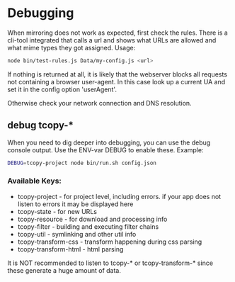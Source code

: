 # Debugging

When mirroring does not work as expected, first check the rules. There is a cli-tool integrated that calls a url and shows what URLs are allowed and what mime types they got assigned. Usage:

```sh
node bin/test-rules.js Data/my-config.js <url>
```

If nothing is returned at all, it is likely that the webserver blocks all requests not containing a browser user-agent. In this case look up a current UA and set it in the config option 'userAgent'.

Otherwise check your network connection and DNS resolution.

## debug tcopy-*

When you need to dig deeper into debugging, you can use the debug console output. Use the ENV-var DEBUG to enable these. Example:

```sh
DEBUG=tcopy-project node bin/run.sh config.json
```

### Available Keys:

- tcopy-project - for project level, including errors. if your app does not listen to errors it may be displayed here
- tcopy-state - for new URLs
- tcopy-resource - for download and processing info
- tcopy-filter - building and executing filter chains
- tcopy-util - symlinking and other util info
- tcopy-transform-css - transform happening during css parsing
- tcopy-transform-html - html parsing

It is NOT recommended to listen to tcopy-* or tcopy-transform-* since these generate a huge amount of data.